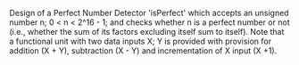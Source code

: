Design of a Perfect Number Detector 'isPerfect' which accepts an unsigned number n; 0 < n < 2^16 - 1; and checks whether n is a perfect number or not (i.e., whether the sum of its factors excluding itself sum to itself). Note that a functional unit with two data inputs X; Y is provided with provision for addition (X + Y), subtraction (X - Y) and incrementation of X input (X +1).

